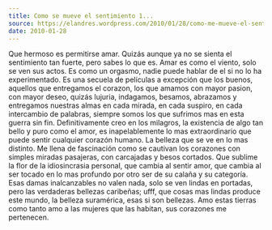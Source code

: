 ```yaml
---
title: Como se mueve el sentimiento 1...
source: https://elandres.wordpress.com/2010/01/28/como-me-mueve-el-sentimiento-1/
date: 2010-01-28
---
```


Que hermoso es permitirse amar. Quizás aunque ya no se sienta el sentimiento tan fuerte, pero sabes lo que es. Amar es como el viento, solo se ven sus actos. Es como un orgasmo, nadie puede hablar de el si no lo ha experimentado. Es una secuela de películas a excepción que los buenos, aquellos que entregamos el corazon, los que amamos con mayor pasion, con mayor deseo, quizás lujuria, indagamos, besamos, abrazamos y entregamos nuestras almas en cada mirada, en cada suspiro, en cada intercambio de palabras, siempre somos los que sufrimos mas en esta guerra sin fin. Definitivamente creo en los milagros, la existencia de algo tan bello y puro como el amor, es inapelablemente lo mas extraordinario que puede sentir cualquier corazón humano. La belleza que se ve en lo mas distinto. Me llena de fascinación como se cautivan los corazones con simples miradas pasajeras, con carcajadas y besos cortados. Que sublime la flor de la idiosincrasia personal, que cambia al sentir amor, que cambia al ser tocado en lo mas profundo por otro ser de su calaña y su categoría. Esas damas inalcanzables no valen nada, solo se ven lindas en portadas, pero las verdaderas bellezas caribeñas; ufff, que cosas mas lindas produce este mundo, la belleza suramérica, esas si son bellezas. Amo estas tierras como tanto amo a las mujeres que las habitan, sus corazones me pertenecen.